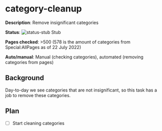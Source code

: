 # category-cleanup

**Description**: Remove insignificant categories

**Status**: ![status-stub] Stub

**Pages checked**: >500 (578 is the amount of categories from Special:AllPages as of 22 July 2022)

**Auto/manual**: Manual (checking categories), automated (removing categories from pages)

## Background

Day-to-day we see categories that are not insignificant, so this task has a job to remove these categories.

## Plan

- [ ] Start cleaning categories

<!-- status start -->
[status-done]: https://upload.wikimedia.org/wikipedia/commons/thumb/4/41/Symbol_confirmed.svg/16px-Symbol_confirmed.svg.png
[status-wait]: https://upload.wikimedia.org/wikipedia/commons/thumb/5/54/Symbol_wait.svg/16px-Symbol_wait.svg.png
[status-stub]: https://upload.wikimedia.org/wikipedia/commons/thumb/f/f5/Symbol_stub_class.svg/16px-Symbol_stub_class.svg.png
[status-ongo]: https://upload.wikimedia.org/wikipedia/commons/thumb/9/94/Symbol_support_vote.svg/16px-Symbol_support_vote.svg.png
[status-done]: https://upload.wikimedia.org/wikipedia/commons/thumb/4/41/Symbol_confirmed.svg/16px-Symbol_confirmed.svg.png
<!-- status end -->

